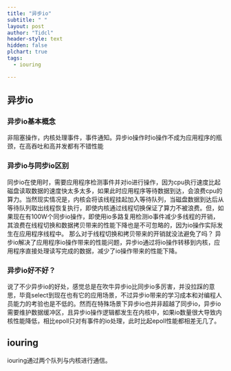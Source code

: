 ```yaml
---
title: "异步io"
subtitle: " "
layout: post
author: "Tidcl"
header-style: text
hidden: false
plchart: true
tags:
  - iouring

---
```




## 异步io

### 异步io基本概念

非阻塞操作，内核处理事件，事件通知。异步io操作时io操作不成为应用程序的瓶颈，在高吞吐和高并发都有不错性能

### 异步io与同步io区别

同步io在使用时，需要应用程序检测事件并对io进行操作，因为cpu执行速度比起磁盘读取数据的速度快太多太多，如果此时应用程序等待数据到达，会浪费cpu的算力。当然现实情况是，内核会将该线程挂起加入等待队列，当磁盘数据到达后从等待队列取出线程恢复执行，即使内核通过线程切换保证了算力不被浪费。但，如果现在有100W个同步io操作，即使用io多路复用检测io事件减少多线程的开销，其浪费在线程切换和数据拷贝带来的性能下降也是不可忽略的，因为io操作实际发生在应用程序线程中。
那么对于线程切换和拷贝带来的开销就没法避免了吗？
异步io解决了应用程序io操作带来的性能问题，异步io通过将io操作转移到内核，应用程序直接处理读写完成的数据，减少了io操作带来的性能下降。

### 异步io好不好？

说了不少异步io的好处，感觉总是在吹牛异步io比同步io多厉害，并没拉踩的意思，毕竟select到现在也有它的应用场景，不过异步io带来的学习成本和对编程人员能力的考验也是不低的。然而在特殊场景下异步io也并非超越了同步io，异步io需要维护数据缓冲区，且异步io操作逻辑都发生在内核中，如果io数量很大导致内核性能降低，相比epoll只对有事件的io处理，此时比起epoll性能都相差无几了。



## iouring

iouring通过两个队列与内核进行通信。